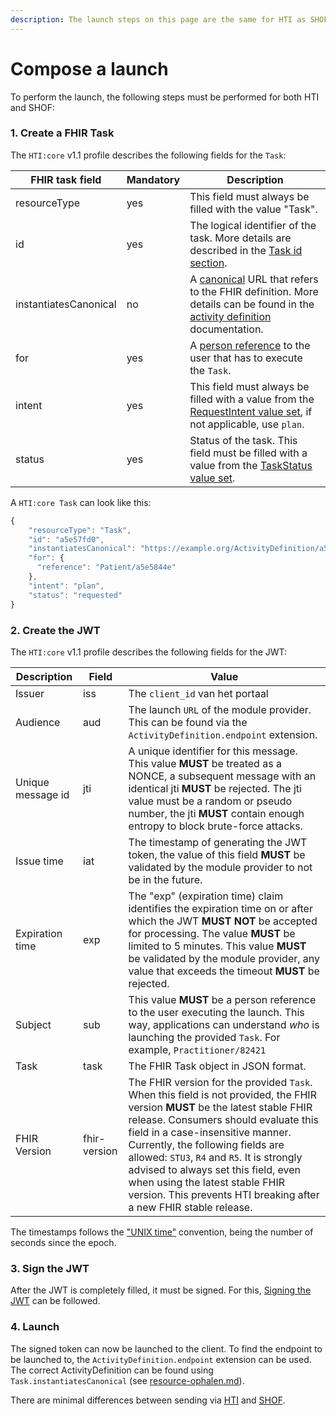 ```yaml
---
description: The launch steps on this page are the same for HTI as SHOF
---
```


# Compose a launch

To perform the launch, the following steps must be performed for both HTI and SHOF:

### 1. Create a FHIR Task

The `HTI:core` v1.1 profile describes the following fields for the `Task`:

| FHIR task field       | Mandatory | Description                                                                                                                                                                                                                        |
| --------------------- | --------- | ---------------------------------------------------------------------------------------------------------------------------------------------------------------------------------------------------------------------------------- |
| resourceType          | yes       | This field must always be filled with the value "Task".                                                                                                                                                                            |
| id                    | yes       | The logical identifier of the task. More details are described in the [Task id section](https://github.com/GIDSOpenStandaarden/GIDS-HTI-Protocol/blob/master/HTI.md#the-task-id).                                                  |
| instantiatesCanonical | no        | A [canonical](http://hl7.org/fhir/R4/references.html#canonical) URL that refers to the FHIR definition. More details can be found in the [activity definition](https://www.hl7.org/fhir/r4/activitydefinition.html) documentation. |
| for                   | yes       | A [person reference](https://github.com/GIDSOpenStandaarden/GIDS-HTI-Protocol/blob/master/HTI.md#person-reference) to the user that has to execute the `Task`.                                                                     |
| intent                | yes       | This field must always be filled with a value from the [RequestIntent value set](https://www.hl7.org/fhir/R4/valueset-request-intent.html), if not applicable, use `plan`.                                                         |
| status                | yes       | Status of the task. This field must be filled with a value from the [TaskStatus value set](https://www.hl7.org/fhir/R4/valueset-task-status.html).                                                                                 |

A `HTI:core Task` can look like this:

```javascript
{
    "resourceType": "Task",
    "id": "a5e57fd0",
    "instantiatesCanonical": "https://example.org/ActivityDefinition/a5e58200",
    "for": {
      "reference": "Patient/a5e5844e"
    },
    "intent": "plan",
    "status": "requested"
}
```

### 2. Create the JWT

The `HTI:core` v1.1 profile describes the following fields for the JWT:

| Description       | Field        | Value                                                                                                                                                                                                                                                                                                                                                                                                                                       |
| ----------------- | ------------ | ------------------------------------------------------------------------------------------------------------------------------------------------------------------------------------------------------------------------------------------------------------------------------------------------------------------------------------------------------------------------------------------------------------------------------------------- |
| Issuer            | iss          | The `client_id` van het portaal                                                                                                                                                                                                                                                                                                                                                                                                             |
| Audience          | aud          | The launch `URL` of the module provider. This can be found via the `ActivityDefinition.endpoint` extension.                                                                                                                                                                                                                                                                                                                                 |
| Unique message id | jti          | A unique identifier for this message. This value **MUST** be treated as a NONCE, a subsequent message with an identical jti **MUST** be rejected. The jti value must be a random or pseudo number, the jti **MUST** contain enough entropy to block brute-force attacks.                                                                                                                                                                    |
| Issue time        | iat          | The timestamp of generating the JWT token, the value of this field **MUST** be validated by the module provider to not be in the future.                                                                                                                                                                                                                                                                                                    |
| Expiration time   | exp          | The "exp" (expiration time) claim identifies the expiration time on or after which the JWT **MUST NOT** be accepted for processing. The value **MUST** be limited to 5 minutes. This value **MUST** be validated by the module provider, any value that exceeds the timeout **MUST** be rejected.                                                                                                                                           |
| Subject           | sub          | This value **MUST** be a person reference to the user executing the launch. This way, applications can understand _who_ is launching the provided `Task`. For example, `Practitioner/82421`                                                                                                                                                                                                                                                 |
| Task              | task         | The FHIR Task object in JSON format.                                                                                                                                                                                                                                                                                                                                                                                                        |
| FHIR Version      | fhir-version | The FHIR version for the provided `Task`. When this field is not provided, the FHIR version **MUST** be the latest stable FHIR release. Consumers should evaluate this field in a case-insensitive manner. Currently, the following fields are allowed: `STU3`, `R4` and `R5`. It is strongly advised to always set this field, even when using the latest stable FHIR version. This prevents HTI breaking after a new FHIR stable release. |

The timestamps follows the ["UNIX time"](https://en.wikipedia.org/wiki/Unix\_time) convention, being the number of seconds since the epoch.

### 3. Sign the JWT&#x20;

After the JWT is completely filled, it must be signed. For this, [Signing the JWT](../../connectie-maken-met-koppeltaal/requirements/jwt-ondertekenen.md) can be followed.

### 4.  Launch

The signed token can now be launched to the client. To find the endpoint to be launched to, the `ActivityDefinition.endpoint` extension can be used. The correct ActivityDefinition can be found using `Task.instantiatesCanonical` (see [resource-ophalen.md](../../resources-managen/crud-operaties/resource-ophalen.md "mention")).&#x20;

There are minimal differences between sending via [HTI](hti-launch-versturen.md) and [SHOF](broken-reference).
